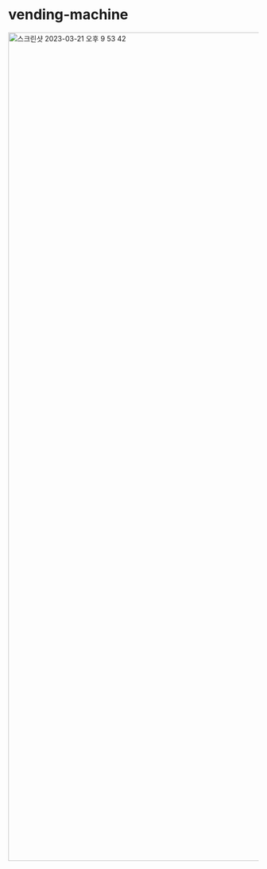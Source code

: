 # vending-machine

<img width="1669" alt="스크린샷 2023-03-21 오후 9 53 42" src="https://user-images.githubusercontent.com/60500129/226611965-fe6bf84a-bcec-4752-af78-559c534b2691.png">
